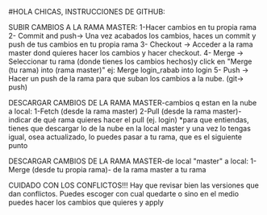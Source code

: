 #HOLA CHICAS, INSTRUCCIONES DE GITHUB:


SUBIR CAMBIOS A LA RAMA MASTER:
1-Hacer cambios en tu propia rama 
2- Commit and push->  Una vez acabados los cambios, haces un commit y push de tus cambios en tu propia rama 
3- Checkout -> Acceder a la rama master dond quieres hacer los cambios y hacer checkout. 
4- Merge -> Seleccionar tu rama (donde tienes los cambios hechos)y click en "Merge (tu rama) into (rama master)" ej: Merge login_rabab into login
5- Push -> Hacer un push de la rama para que suban los cambios a la nube. (git-> push)


DESCARGAR CAMBIOS DE LA RAMA MASTER-cambios q estan en la nube a local:
1-Fetch (desde la rama master)
2-Pull (desde la rama master)- indicar de qué rama quieres hacer el pull (ej. login)
*para que entiendas, tienes que descargar lo de la nube en la local master y una vez lo tengas igual, osea actualizado, lo puedes pasar a tu rama, que es el siguiente punto

DESCARGAR CAMBIOS DE LA RAMA MASTER-de local "master" a local:
1- Merge (desde tu propia rama)- de la rama master a tu rama 

CUIDADO CON LOS CONFLICTOS!!! 
Hay que revisar bien las versiones que dan conflictos. Puedes escoger con cual quedarte o sino en el medio puedes hacer los cambios que quieres y apply

